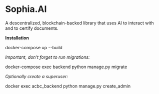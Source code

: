 # Sophia.AI
A descentralized, blockchain-backed library that uses AI to interact with and to certify documents.


**Installation**

docker-compose up --build

*Important, don't forget to run migrations:*

docker-compose exec backend python manage.py migrate

*Optionally create a superuser:*

docker exec acbc_backend python manage.py create_admin



